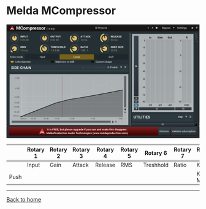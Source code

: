 # Melda MCompressor

![logo](../assets/MCompressor.png)

|      | Rotary 1 | Rotary 2 | Rotary 3 | Rotary 4 | Rotary 5 | Rotary 6  | Rotary 7 | Rotary 8  |
|------|----------|----------|----------|----------|----------|---------- |----------|---------- |
|      | Input    | Gain     | Attack   | Release  | RMS      | Treshhold | Ratio    | Knee      |
| Push |          |          |          |          |          |           |          | Knee Mode |

---
[Back to home](../readme.md)